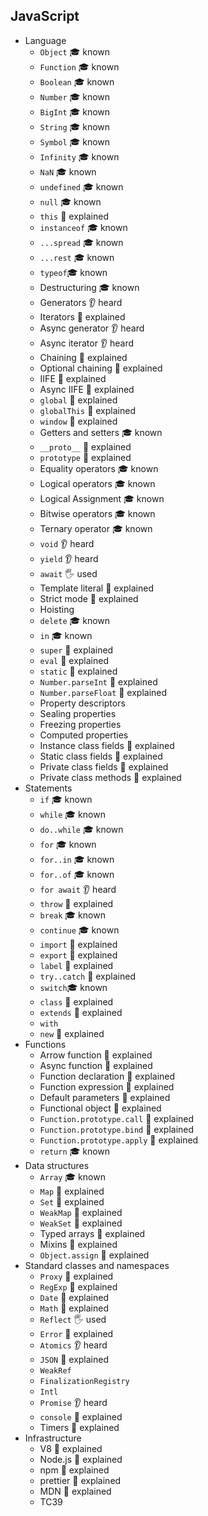 ## JavaScript

- Language
  - `Object` 🎓 known
  - `Function` 🎓 known
  - `Boolean` 🎓 known
  - `Number` 🎓 known
  - `BigInt` 🎓 known
  - `String` 🎓 known
  - `Symbol` 🎓 known
  - `Infinity` 🎓 known
  - `NaN` 🎓 known
  - `undefined` 🎓 known
  - `null` 🎓 known
  - `this` 🙋 explained
  - `instanceof` 🎓 known
  - `...spread` 🎓 known
  - `...rest` 🎓 known
  - `typeof`🎓 known
  - Destructuring 🎓 known
  - Generators 👂 heard
  - Iterators 🙋 explained
  - Async generator 👂 heard
  - Async iterator 👂 heard
  - Chaining 🙋 explained
  - Optional chaining 🙋 explained
  - IIFE 🙋 explained
  - Async IIFE 🙋 explained
  - `global` 🙋 explained
  - `globalThis` 🙋 explained
  - `window` 🙋 explained
  - Getters and setters 🎓 known
  - `__proto__` 🙋 explained
  - `prototype` 🙋 explained
  - Equality operators 🎓 known
  - Logical operators 🎓 known
  - Logical Assignment 🎓 known
  - Bitwise operators 🎓 known
  - Ternary operator 🎓 known
  - `void` 👂 heard
  - `yield` 👂 heard
  - `await` 🖐️ used
  - Template literal 🙋 explained
  - Strict mode 🙋 explained
  - Hoisting
  - `delete` 🎓 known
  - `in` 🎓 known
  - `super` 🙋 explained
  - `eval` 🙋 explained
  - `static` 🙋 explained
  - `Number.parseInt` 🙋 explained
  - `Number.parseFloat` 🙋 explained
  - Property descriptors
  - Sealing properties
  - Freezing properties
  - Computed properties
  - Instance class fields 🙋 explained
  - Static class fields 🙋 explained
  - Private class fields 🙋 explained
  - Private class methods 🙋 explained
- Statements
  - `if` 🎓 known
  - `while` 🎓 known
  - `do..while` 🎓 known
  - `for` 🎓 known
  - `for..in` 🎓 known
  - `for..of` 🎓 known
  - `for await` 👂 heard
  - `throw` 🙋 explained
  - `break` 🎓 known
  - `continue` 🎓 known
  - `import` 🙋 explained
  - `export` 🙋 explained
  - `label` 🙋 explained
  - `try..catch` 🙋 explained
  - `switch`🎓 known
  - `class` 🙋 explained
  - `extends` 🙋 explained
  - `with`
  - `new` 🙋 explained
- Functions
  - Arrow function 🙋 explained
  - Async function 🙋 explained
  - Function declaration 🙋 explained
  - Function expression 🙋 explained
  - Default parameters 🙋 explained
  - Functional object 🙋 explained
  - `Function.prototype.call` 🙋 explained
  - `Function.prototype.bind` 🙋 explained
  - `Function.prototype.apply` 🙋 explained
  - `return` 🎓 known
- Data structures
  - `Array` 🎓 known
  - `Map` 🙋 explained
  - `Set` 🙋 explained
  - `WeakMap` 🙋 explained
  - `WeakSet` 🙋 explained
  - Typed arrays 🙋 explained
  - Mixins 🙋 explained
  - `Object.assign` 🙋 explained
- Standard classes and namespaces
  - `Proxy` 🙋 explained
  - `RegExp` 🙋 explained
  - `Date` 🙋 explained
  - `Math` 🙋 explained
  - `Reflect` 🖐️ used
  - `Error` 🙋 explained
  - `Atomics` 👂 heard
  - `JSON` 🙋 explained
  - `WeakRef`
  - `FinalizationRegistry`
  - `Intl`
  - `Promise` 👂 heard
  - `console` 🙋 explained
  - Timers 🙋 explained
- Infrastructure
  - V8 🙋 explained
  - Node.js 🙋 explained
  - npm 🙋 explained
  - prettier 🙋 explained
  - MDN 🙋 explained
  - TC39
